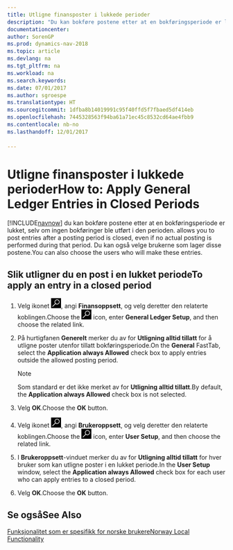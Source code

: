 ```yaml
---
title: Utligne finansposter i lukkede perioder
description: "Du kan bokføre postene etter at en bokføringsperiode er lukket, selv om ingen bokføringer ble utført i den perioden."
documentationcenter: 
author: SorenGP
ms.prod: dynamics-nav-2018
ms.topic: article
ms.devlang: na
ms.tgt_pltfrm: na
ms.workload: na
ms.search.keywords: 
ms.date: 07/01/2017
ms.author: sgroespe
ms.translationtype: HT
ms.sourcegitcommit: 1dfba8b14019991c95f40ffd5f7fbaed5df414eb
ms.openlocfilehash: 7445328563f94ba61a71ec45c8532cd64ae4fbb9
ms.contentlocale: nb-no
ms.lasthandoff: 12/01/2017

---
```

# <a name="how-to-apply-general-ledger-entries-in-closed-periods"></a><span data-ttu-id="6f87a-103">Utligne finansposter i lukkede perioder</span><span class="sxs-lookup"><span data-stu-id="6f87a-103">How to: Apply General Ledger Entries in Closed Periods</span></span>
[!INCLUDE[navnow](../../includes/navnow_md.md)]<span data-ttu-id="6f87a-104"> du kan bokføre postene etter at en bokføringsperiode er lukket, selv om ingen bokføringer ble utført i den perioden.</span><span class="sxs-lookup"><span data-stu-id="6f87a-104"> allows you to post entries after a posting period is closed, even if no actual posting is performed during that period.</span></span> <span data-ttu-id="6f87a-105">Du kan også velge brukerne som lager disse postene.</span><span class="sxs-lookup"><span data-stu-id="6f87a-105">You can also choose the users who will make these entries.</span></span>  

## <a name="to-apply-an-entry-in-a-closed-period"></a><span data-ttu-id="6f87a-106">Slik utligner du en post i en lukket periode</span><span class="sxs-lookup"><span data-stu-id="6f87a-106">To apply an entry in a closed period</span></span>  

1.  <span data-ttu-id="6f87a-107">Velg ikonet ![Søk etter side eller rapport](../../media/ui-search/search_small.png "Søk etter side eller rapport"), angi **Finansoppsett**, og velg deretter den relaterte koblingen.</span><span class="sxs-lookup"><span data-stu-id="6f87a-107">Choose the ![Search for Page or Report](../../media/ui-search/search_small.png "Search for Page or Report icon") icon, enter **General Ledger Setup**, and then choose the related link.</span></span>  
2.  <span data-ttu-id="6f87a-108">På hurtigfanen **Generelt** merker du av for **Utligning alltid tillatt** for å utligne poster utenfor tillatt bokføringsperiode.</span><span class="sxs-lookup"><span data-stu-id="6f87a-108">On the **General** FastTab, select the **Application always Allowed** check box to apply entries outside the allowed posting period.</span></span>  

    > [!NOTE]  
    >  <span data-ttu-id="6f87a-109">Som standard er det ikke merket av for **Utligning alltid tillatt**.</span><span class="sxs-lookup"><span data-stu-id="6f87a-109">By default, the **Application always Allowed** check box is not selected.</span></span>  

3.  <span data-ttu-id="6f87a-110">Velg **OK**.</span><span class="sxs-lookup"><span data-stu-id="6f87a-110">Choose the **OK** button.</span></span>  
4.  <span data-ttu-id="6f87a-111">Velg ikonet ![Søk etter side eller rapport](../../media/ui-search/search_small.png "Søk etter side eller rapport"), angi **Brukeroppsett**, og velg deretter den relaterte koblingen.</span><span class="sxs-lookup"><span data-stu-id="6f87a-111">Choose the ![Search for Page or Report](../../media/ui-search/search_small.png "Search for Page or Report icon") icon, enter **User Setup**, and then choose the related link.</span></span>  
5.  <span data-ttu-id="6f87a-112">I **Brukeroppsett**-vinduet merker du av for **Utligning alltid tillatt** for hver bruker som kan utligne poster i en lukket periode.</span><span class="sxs-lookup"><span data-stu-id="6f87a-112">In the **User Setup** window, select the **Application always Allowed** check box for each user who can apply entries to a closed period.</span></span>  
6.  <span data-ttu-id="6f87a-113">Velg **OK**.</span><span class="sxs-lookup"><span data-stu-id="6f87a-113">Choose the **OK** button.</span></span>  

## <a name="see-also"></a><span data-ttu-id="6f87a-114">Se også</span><span class="sxs-lookup"><span data-stu-id="6f87a-114">See Also</span></span>  
[<span data-ttu-id="6f87a-115">Funksjonalitet som er spesifikk for norske brukere</span><span class="sxs-lookup"><span data-stu-id="6f87a-115">Norway Local Functionality</span></span>](norway-local-functionality.md)

